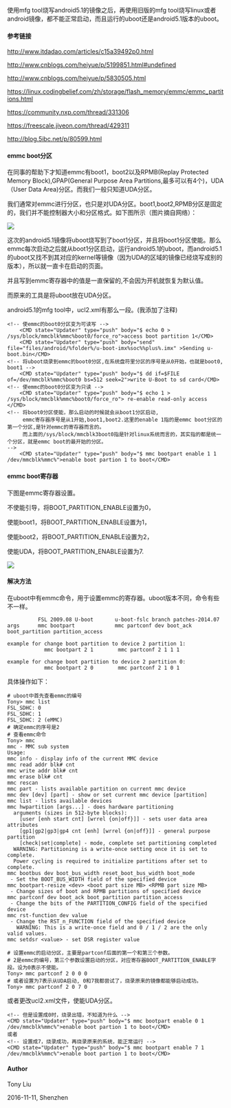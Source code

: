 使用mfg tool烧写android5.1的镜像之后，再使用旧版的mfg tool烧写linux或者android镜像，都不能正常启动，而且运行的uboot还是android5.1版本的uboot。

#### 参考链接

http://www.itdadao.com/articles/c15a39492p0.html

http://www.cnblogs.com/heiyue/p/5199851.html#undefined

http://www.cnblogs.com/heiyue/p/5830505.html

https://linux.codingbelief.com/zh/storage/flash_memory/emmc/emmc_partitions.html

https://community.nxp.com/thread/331306

https://freescale.jiveon.com/thread/429311

http://blog.5ibc.net/p/80599.html

#### emmc boot分区

在同事的帮助下才知道emmc有boot1，boot2以及RPMB(Replay Protected Memory Block),GPAP(General Purpose Area Partitions,最多可以有4个)，UDA（User Data Area)分区。而我们一般只知道UDA分区。

我们通常对emmc进行分区，也只是对UDA分区。boot1,boot2,RPMB分区是固定的，我们并不能控制器大小和分区格式。如下图所示（图片摘自网络）：

![](http://images2015.cnblogs.com/blog/745188/201611/745188-20161111105215624-775600562.png)


这次的android5.1镜像将uboot烧写到了boot1分区，并且将boot1分区使能。那么emmc每次启动之后就从boot1分区启动，运行android5.1的uboot，而android5.1的uboot又找不到其对应的kernel等镜像（因为UDA的区域的镜像已经烧写成别的版本），所以就一直卡在启动的页面。 

并且写到emmc寄存器中的值是一直保留的,不会因为开机就恢复为默认值。

而原来的工具是将uboot放在UDA分区。

android5.1的mfg tool中，ucl2.xml有那么一段。(我添加了注释)
```
<!-- 使emmc的boot0分区变为可读写 -->
	<CMD state="Updater" type="push" body="$ echo 0 > /sys/block/mmcblk%mmc%boot0/force_ro">access boot partition 1</CMD>
	<CMD state="Updater" type="push" body="send" file="files/android/%folder%/u-boot-imx%soc%%plus%.imx" >Sending u-boot.bin</CMD>
<!-- 将uboot烧录到emmc的boot0分区,在系统盘符里分区的序号是从0开始，也就是boot0, boot1 -->
	<CMD state="Updater" type="push" body="$ dd if=$FILE of=/dev/mmcblk%mmc%boot0 bs=512 seek=2">write U-Boot to sd card</CMD>
<!-- 使emmc的boot0分区变为只读 -->
	<CMD state="Updater" type="push" body="$ echo 1 > /sys/block/mmcblk%mmc%boot0/force_ro"> re-enable read-only access </CMD>
<!-- 将boot0分区使能，那么启动的时候就会从boot1分区启动,
     emmc寄存器序号是从1开始,boot1,boot2.这里的enable 1指的是emmc boot分区的第一个分区,是针对emmc的寄存器而言的。
     而上面的/sys/block/mmcblk3boot0指是针对linux系统而言的，其实指的都是统一个分区，就是emmc boot的最开始的分区。 
-->
	<CMD state="Updater" type="push" body="$ mmc bootpart enable 1 1 /dev/mmcblk%mmc%">enable boot partion 1 to boot</CMD>
```

#### emmc boot寄存器

下图是emmc寄存器设置。

不使能引导，将BOOT_PARTITION_ENABLE设置为0，

使能boot1，将BOOT_PARTITION_ENABLE设置为1，

使能boot2，将BOOT_PARTITION_ENABLE设置为2，

使能UDA，将BOOT_PARTITION_ENABLE设置为7.

![](http://images2015.cnblogs.com/blog/745188/201611/745188-20161111105235405-155711438.png)


#### 解决方法

在uboot中有emmc命令，用于设置emmc的寄存器。uboot版本不同，命令有些不一样。
```
          FSL 2009.08 U-boot       u-boot-fslc branch patches-2014.07
args      mmc bootpart             mmc partconf dev boot_ack boot_partition partition_access

example for change boot partition to device 2 partition 1:
            mmc bootpart 2 1        mmc partconf 2 1 1 1

example for change boot partition to device 2 partition 0:
            mmc bootpart 2 0        mmc partconf 2 1 0 1
```

具体操作如下：

```
# uboot中首先查看emmc的编号
Tony> mmc list
FSL_SDHC: 0
FSL_SDHC: 1
FSL_SDHC: 2 (eMMC)
# 确定emmc的序号是2
# 查看emmc命令
Tony> mmc
mmc - MMC sub system
Usage:
mmc info - display info of the current MMC device
mmc read addr blk# cnt
mmc write addr blk# cnt
mmc erase blk# cnt
mmc rescan
mmc part - lists available partition on current mmc device
mmc dev [dev] [part] - show or set current mmc device [partition]
mmc list - lists available devices
mmc hwpartition [args...] - does hardware partitioning
  arguments (sizes in 512-byte blocks):
    [user [enh start cnt] [wrrel {on|off}]] - sets user data area attributes
    [gp1|gp2|gp3|gp4 cnt [enh] [wrrel {on|off}]] - general purpose partition
    [check|set|complete] - mode, complete set partitioning completed
  WARNING: Partitioning is a write-once setting once it is set to complete.
  Power cycling is required to initialize partitions after set to complete.
mmc bootbus dev boot_bus_width reset_boot_bus_width boot_mode
 - Set the BOOT_BUS_WIDTH field of the specified device
mmc bootpart-resize <dev> <boot part size MB> <RPMB part size MB>
 - Change sizes of boot and RPMB partitions of specified device
mmc partconf dev boot_ack boot_partition partition_access
 - Change the bits of the PARTITION_CONFIG field of the specified device
mmc rst-function dev value
 - Change the RST_n_FUNCTION field of the specified device
   WARNING: This is a write-once field and 0 / 1 / 2 are the only valid values.
mmc setdsr <value> - set DSR register value

# 设置emmc的启动分区，主要是partconf后面的第一个和第三个参数。
# 2是emmc的编号，第三个参数设置启动的分区，对应寄存器BOOT_PARTITION_ENABLE字段。设为0表示不使能。 
Tony> mmc partconf 2 0 0 0
# 或者设置为7表示从UDA启动, 0和7我都尝试了，烧录原来的镜像都能够启动成功。
Tony> mmc partconf 2 0 7 0
```
或者更改ucl2.xml文件，使能UDA分区。
```
<!-- 但是设置成0时，烧录出错，不知道为什么 -->
<CMD state="Updater" type="push" body="$ mmc bootpart enable 0 1 /dev/mmcblk%mmc%">enable boot partion 1 to boot</CMD>
或者
<!-- 设置成7，烧录成功，再烧录原来的系统，能正常运行 -->
<CMD state="Updater" type="push" body="$ mmc bootpart enable 7 1 /dev/mmcblk%mmc%">enable boot partion 1 to boot</CMD>
```
#### Author

Tony Liu 

2016-11-11, Shenzhen